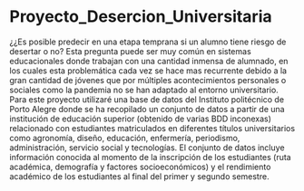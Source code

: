 # Proyecto_Desercion_Universitaria
¿¿Es posible predecir en una etapa temprana si un alumno tiene riesgo de desertar o no?
Esta pregunta puede ser muy común en sistemas educacionales donde trabajan con una cantidad inmensa de alumnado, en los cuales esta problemática cada vez se hace mas recurrente debido a la gran cantidad de jóvenes que por múltiples acontecimientos personales o sociales como la pandemia no se han adaptado al entorno universitario.
Para este proyecto utilizaré una base de datos del Instituto politécnico de Porto Alegre donde se ha recopilado un conjunto de datos a partir de una institución de educación superior (obtenido de varias BDD inconexas) relacionado con estudiantes matriculados en diferentes títulos universitarios como agronomía, diseño, educación, enfermería, periodismo, administración, servicio social y tecnologías. El conjunto de datos incluye información conocida al momento de la inscripción de los estudiantes (ruta académica, demografía y factores socioeconómicos) y el rendimiento académico de los estudiantes al final del primer y segundo semestre. 
